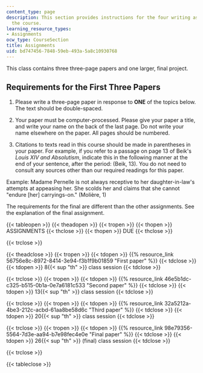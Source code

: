 ```yaml
---
content_type: page
description: This section provides instructions for the four writing assignments of
  the course.
learning_resource_types:
- Assignments
ocw_type: CourseSection
title: Assignments
uid: bd747456-7848-59eb-493a-5a8c10930768
---
```


This class contains three three-page papers and one larger, final project.

Requirements for the First Three Papers
---------------------------------------

1.  Please write a three-page paper in response to **ONE** of the topics below. The text should be double-spaced.
  
3.  Your paper must be computer-processed. Please give your paper a title, and write your name on the back of the last page. Do not write your name elsewhere on the paper. All pages should be numbered.
  
5.  Citations to texts read in this course should be made in parentheses in your paper. For example, if you refer to a passage on page 13 of Beik's _Louis XIV and Absolutism_, indicate this in the following manner at the end of your sentence, after the period: (Beik, 13). You do not need to consult any sources other than our required readings for this paper.

Example: Madame Pernelle is not always receptive to her daughter-in-law's attempts at appeasing her. She scolds her and claims that she cannot "endure \[her\] carryings-on." (Molière, 1)

The requirements for the final are different than the other assignments. See the explanation of the final assignment.

{{< tableopen >}}
{{< theadopen >}}
{{< tropen >}}
{{< thopen >}}
ASSIGNMENTS
{{< thclose >}}
{{< thopen >}}
DUE
{{< thclose >}}

{{< trclose >}}

{{< theadclose >}}
{{< tropen >}}
{{< tdopen >}}
{{% resource_link 56756e8c-8972-8414-3e94-f3b1f9b01859 "First paper" %}}
{{< tdclose >}}
{{< tdopen >}}
8{{< sup "th" >}} class session
{{< tdclose >}}

{{< trclose >}}
{{< tropen >}}
{{< tdopen >}}
{{% resource_link 46e5b1dc-c325-b515-0b1a-0e7a6181c533 "Second paper" %}}
{{< tdclose >}}
{{< tdopen >}}
13{{< sup "th" >}} class session
{{< tdclose >}}

{{< trclose >}}
{{< tropen >}}
{{< tdopen >}}
{{% resource_link 32a5212a-4be3-212c-acbd-61aa8be58d6c "Third paper" %}}
{{< tdclose >}}
{{< tdopen >}}
20{{< sup "th" >}} class session
{{< tdclose >}}

{{< trclose >}}
{{< tropen >}}
{{< tdopen >}}
{{% resource_link 98e79356-5564-7d3e-aa94-b7e98fec4e0e "Final paper" %}}
{{< tdclose >}}
{{< tdopen >}}
26{{< sup "th" >}} (final) class session
{{< tdclose >}}

{{< trclose >}}

{{< tableclose >}}